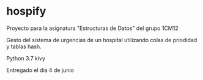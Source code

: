# hospify

Proyecto para la asignatura "Estructuras de Datos" del grupo 1CM12

Gesto del sistema de urgencias de un hospital utilizando colas de priodidad y tablas hash. 

Python 3.7 kivy

Entregado el dia 4 de junio